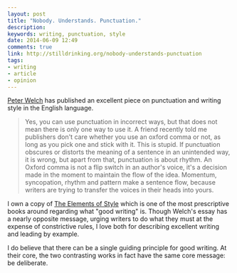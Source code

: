 ```yaml
---
layout: post
title: "Nobody. Understands. Punctuation."
description: 
keywords: writing, punctuation, style
date: 2014-06-09 12:49
comments: true
link: http://stilldrinking.org/nobody-understands-punctuation
tags: 
- writing
- article
- opinion
---
```


[Peter Welch](http://stilldrinking.org) has published an excellent piece on punctuation and writing style in the English language.

> Yes, you can use punctuation in incorrect ways, but that does not mean there is only one way to use it. A friend recently told me publishers don't care whether you use an oxford comma or not, as long as you pick one and stick with it. This is stupid. If punctuation obscures or distorts the meaning of a sentence in an unintended way, it is wrong, but apart from that, punctuation is about rhythm. An Oxford comma is not a flip switch in an author's voice, it's a decision made in the moment to maintain the flow of the idea. Momentum, syncopation, rhythm and pattern make a sentence flow, because writers are trying to transfer the voices in their heads into yours.

I own a copy of [The Elements of Style](http://www.amazon.com/The-Elements-Style-Fourth-Edition/dp/020530902X) which is one of the most prescriptive books around regarding what "good writing" is. Though Welch's essay has a nearly opposite message, urging writers to do what they must at the expense of constrictive rules, I love both for describing excellent writing and leading by example.

I do believe that there can be a single guiding principle for good writing. At their core, the two contrasting works in fact have the same core message: be deliberate. 